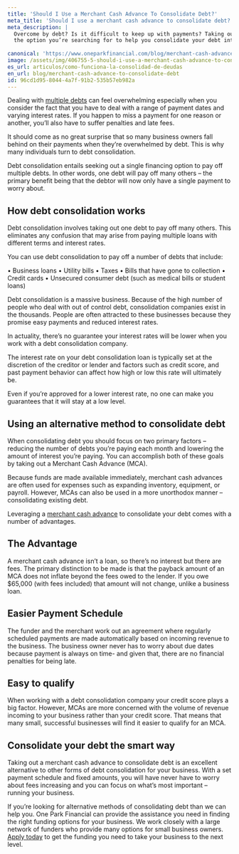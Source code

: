 ```yaml
---
title: 'Should I Use a Merchant Cash Advance To Consolidate Debt?'
meta_title: 'Should I use a merchant cash advance to consolidate debt?'
meta_description: |
  Overcome by debt? Is it difficult to keep up with payments? Taking out a merchant cash advance may be
  the option you’re searching for to help you consolidate your debt into digestible and manageable bites.
  
canonical: 'https://www.oneparkfinancial.com/blog/merchant-cash-advance-to-consolidate-debt'
image: /assets/img/406755-5-should-i-use-a-merchant-cash-advance-to-consolidate-debt-(1).jpg
es_url: articulos/como-funciona-la-consolidad-de-deudas
en_url: blog/merchant-cash-advance-to-consolidate-debt
id: 96cd1d95-8044-4a7f-91b2-535b57eb982a
---
```

Dealing with [multiple debts](https://www.oneparkfinancial.com/blog/business-debt-pros-and-cons) can feel overwhelming especially when you consider the fact that you have
to deal with a range of payment dates and varying interest rates. If you happen to miss a payment for
one reason or another, you’ll also have to suffer penalties and late fees.

It should come as no great surprise that so many business owners fall behind on their payments when
they’re overwhelmed by debt. This is why many individuals turn to debt consolidation.

Debt consolidation entails seeking out a single financing option to pay off multiple debts. In other words,
one debt will pay off many others – the primary benefit being that the debtor will now only have a single
payment to worry about.

## How debt consolidation works

Debt consolidation involves taking out one debt to pay off many others. This eliminates any confusion
that may arise from paying multiple loans with different terms and interest rates.

You can use debt consolidation to pay off a number of debts that include:

• Business loans
• Utility bills
• Taxes
• Bills that have gone to collection
• Credit cards
• Unsecured consumer debt (such as medical bills or student loans)

Debt consolidation is a massive business. Because of the high number of people who deal with out of
control debt, consolidation companies exist in the thousands. People are often attracted to these
businesses because they promise easy payments and reduced interest rates.

In actuality, there’s no guarantee your interest rates will be lower when you work with a debt
consolidation company.

The interest rate on your debt consolidation loan is typically set at the discretion of the creditor or
lender and factors such as credit score, and past payment behavior can affect how high or low this rate
will ultimately be.

Even if you’re approved for a lower interest rate, no one can make you guarantees that it will stay at a
low level.

## Using an alternative method to consolidate debt

When consolidating debt you should focus on two primary factors – reducing the number of debts
you’re paying each month and lowering the amount of interest you’re paying. You can accomplish both
of these goals by taking out a Merchant Cash Advance (MCA).

Because funds are made available immediately, merchant cash advances are often used for expenses
such as expanding inventory, equipment, or payroll. However, MCAs can also be used in a more
unorthodox manner – consolidating existing debt.

Leveraging a [merchant cash advance](https://www.oneparkfinancial.com/) to consolidate your debt comes with a number of advantages.

## The Advantage

A merchant cash advance isn’t a loan, so there’s no interest but there are fees. The primary distinction
to be made is that the payback amount of an MCA does not inflate beyond the fees owed to the lender.
If you owe $65,000 (with fees included) that amount will not change, unlike a business loan.

## Easier Payment Schedule

The funder and the merchant work out an agreement where regularly scheduled payments are made
automatically based on incoming revenue to the business. The business owner never has to worry about
due dates because payment is always on time- and given that, there are no financial penalties for being
late.

## Easy to qualify

When working with a debt consolidation company your credit score plays a big factor. However, MCAs
are more concerned with the volume of revenue incoming to your business rather than your credit
score. That means that many small, successful businesses will find it easier to qualify for an MCA.

## Consolidate your debt the smart way

Taking out a merchant cash advance to consolidate debt is an excellent alternative to other forms of
debt consolidation for your business. With a set payment schedule and fixed amounts, you will have
never have to worry about fees increasing and you can focus on what’s most important – running your
business.

If you’re looking for alternative methods of consolidating debt than we can help you. One Park Financial
can provide the assistance you need in finding the right funding options for your business. We work
closely with a large network of funders who provide many options for small business owners. [Apply
today](https://www.oneparkfinancial.com/pre-qualification) to get the funding you need to take your business to the next level.